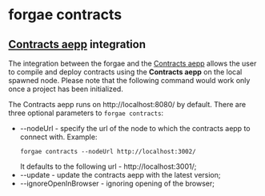 # forgae contracts

## [Contracts aepp](https://testnet.contracts.aepps.com/) integration
The integration between the forgae and the [Contracts aepp](https://testnet.contracts.aepps.com/) allows the user to compile and deploy contracts using the **Contracts aepp** on the local spawned node. Please note that the following command would work only once a project has been initialized.

The Contracts aepp runs on http://localhost:8080/ by default.
There are three optional parameters to ```forgae contracts```:
- --nodeUrl - specify the url of the node to which the contracts aepp to connect with.
    Example: 
    ```
    forgae contracts --nodeUrl http://localhost:3002/
    ```
    It defaults to the following url -  http://localhost:3001/; 
- --update - update the contracts aepp with the latest version;
- --ignoreOpenInBrowser - ignoring opening of the browser;